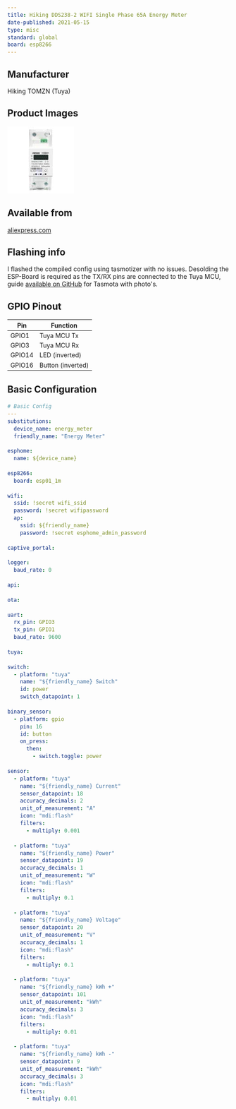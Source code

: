 ```yaml
---
title: Hiking DDS238-2 WIFI Single Phase 65A Energy Meter
date-published: 2021-05-15
type: misc
standard: global
board: esp8266
---
```


## Manufacturer

Hiking TOMZN (Tuya)

## Product Images

![Product Image](hiking_DDS238-2.jpg "Product Image")

## Available from

[aliexpress.com](https://www.aliexpress.com/item/1005002409492948.html)

## Flashing info

I flashed the compiled config using tasmotizer with no issues. Desolding the ESP-Board is required as the TX/RX pins are connected to the Tuya MCU, guide [available on GitHub](https://github.com/krikk/Hiking-DDS238-2-WIFI-Din-Rail-Energy-Meter-flashing-Tasmota) for Tasmota with photo's.

## GPIO Pinout

| Pin    | Function          |
| ------ | ----------------- |
| GPIO1  | Tuya MCU Tx       |
| GPIO3  | Tuya MCU Rx       |
| GPIO14 | LED (inverted)    |
| GPIO16 | Button (inverted) |

## Basic Configuration

```yaml
# Basic Config
---
substitutions:
  device_name: energy_meter
  friendly_name: "Energy Meter"

esphome:
  name: ${device_name}

esp8266:
  board: esp01_1m

wifi:
  ssid: !secret wifi_ssid
  password: !secret wifipassword
  ap:
    ssid: ${friendly_name}
    password: !secret esphome_admin_password

captive_portal:

logger:
  baud_rate: 0

api:

ota:

uart:
  rx_pin: GPIO3
  tx_pin: GPIO1
  baud_rate: 9600

tuya:

switch:
  - platform: "tuya"
    name: "${friendly_name} Switch"
    id: power
    switch_datapoint: 1

binary_sensor:
  - platform: gpio
    pin: 16
    id: button
    on_press:
      then:
        - switch.toggle: power

sensor:
  - platform: "tuya"
    name: "${friendly_name} Current"
    sensor_datapoint: 18
    accuracy_decimals: 2
    unit_of_measurement: "A"
    icon: "mdi:flash"
    filters:
      - multiply: 0.001

  - platform: "tuya"
    name: "${friendly_name} Power"
    sensor_datapoint: 19
    accuracy_decimals: 1
    unit_of_measurement: "W"
    icon: "mdi:flash"
    filters:
      - multiply: 0.1

  - platform: "tuya"
    name: "${friendly_name} Voltage"
    sensor_datapoint: 20
    unit_of_measurement: "V"
    accuracy_decimals: 1
    icon: "mdi:flash"
    filters:
      - multiply: 0.1

  - platform: "tuya"
    name: "${friendly_name} kWh +"
    sensor_datapoint: 101
    unit_of_measurement: "kWh"
    accuracy_decimals: 3
    icon: "mdi:flash"
    filters:
      - multiply: 0.01

  - platform: "tuya"
    name: "${friendly_name} kWh -"
    sensor_datapoint: 9
    unit_of_measurement: "kWh"
    accuracy_decimals: 3
    icon: "mdi:flash"
    filters:
      - multiply: 0.01
```
